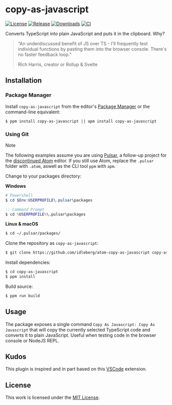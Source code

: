 # copy-as-javascript

[![License](https://img.shields.io/github/license/idleberg/atom-copy-as-javascript?color=blue&style=for-the-badge)](https://github.com/idleberg/atom-copy-as-javascript/blob/main/LICENSE)
[![Release](https://img.shields.io/github/v/release/idleberg/atom-copy-as-javascript?style=for-the-badge)](https://github.com/idleberg/atom-copy-as-javascript/releases)
[![Downloads](https://img.shields.io/pulsar/dt/copy-as-javascript?style=for-the-badge&color=slateblue)](https://web.pulsar-edit.dev/packages/copy-as-javascript)
[![CI](https://img.shields.io/github/actions/workflow/status/idleberg/atom-copy-as-javascript/default.yml?style=for-the-badge)](https://github.com/idleberg/atom-copy-as-javascript/actions)

Converts TypeScript into plain JavaScript and puts it in the clipboard. Why?

> “An underdiscussed benefit of JS over TS - I'll frequently test individual functions by pasting them into the browser console. There's no faster feedback loop.”
>
> Rich Harris, creator or Rollup & Svelte

## Installation

### Package Manager

Install `copy-as-javascript` from the editor's [Package Manager](http://flight-manual.atom-editor.cc/using-atom/sections/atom-packages/) or the command-line equivalent:

`$ ppm install copy-as-javascript || apm install copy-as-javascript`

### Using Git

> [!NOTE]
> The following examples assume you are using [Pulsar](https://pulsar-edit.dev/), a follow-up project for the [discontinued Atom](https://github.blog/news-insights/product-news/sunsetting-atom/) editor. If you still use Atom, replace the `.pulsar` folder with `.atom`, aswell as the CLI tool `ppm` with `apm`.

Change to your packages directory:

**Windows**

```powershell
# Powershell
$ cd $Env:USERPROFILE\.pulsar\packages
```

```cmd
:: Command Prompt
$ cd %USERPROFILE%\.pulsar\packages
```

**Linux & macOS**

```bash
$ cd ~/.pulsar/packages/
```

Clone the repository as `copy-as-javascript`:

```bash
$ git clone https://github.com/idleberg/atom-copy-as-javascript copy-as-javascript
```

Install dependencies:

```bash
$ cd copy-as-javascript
$ ppm install
```

Build source:

```bash
$ ppm run build
```

## Usage

The package exposes a single command `Copy As Javascript: Copy As Javascript` that will copy the currently selected TypeScript code and converts it to plain JavaScript. Useful when testing code in the browser console or NodeJS REPL.

## Kudos

This plugin is inspired and in part based on this [VSCode](https://github.com/anuraghazra/vscode-strip-ts-copy) extension.

## License

This work is licensed under the [MIT License](LICENSE).
